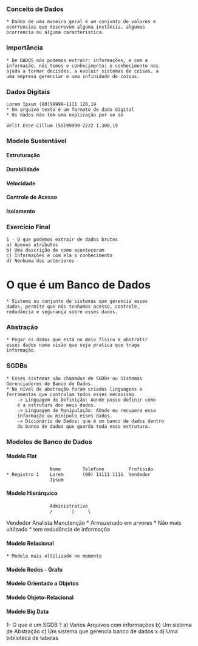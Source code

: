 ### Conceito de Dados
    * Dados de uma maneira geral é um conjunto de valores e
    ocorrencias que descrevem alguma instância, algumas 
    ocorrencia ou alguma caracteristica.

### importância
    * De DADOS nós podemos extrair: informações, e com a 
    informação, nós temos o conhecimento; o conhecimento nos 
    ajuda a tormar decisões, a evoluir sistemas de coisas, a
    uma empresa gerenciar e uma infinidade de coisas.

### Dados Digitais
    Lorem Ipsum (00)99999-1111 120,19
    * Um arquivo texto é um formato de dado digital
    * Os dados não tem uma explicação por se só

    Velit Esse Cillum (55)99999-2222 1.300,19

### Modelo Sustentável
#### Estruturação
#### Durabilidade
#### Velocidade
#### Controle de Acesso
#### Isolamento

### Exercício Final
    1 - O que podemos extrair de dados brutos
    a) Apenas atributos
    b) Uma descrição de como aconteceram
    c) Informações e com ela o conhecimento
    d) Nenhuma das anteriores

# O que é um Banco de Dados
    * Sistema ou conjunto de sistemas que gerencia esses 
    dados, permite que nós tenhamos acesso, controle, 
    redudância e segurança sobre esses dados.

### Abstração
    * Pegar os dados que está no meio físico e abstratir
    esses dados numa visão que seja pratica que traga 
    informação.

### SGDBs
    * Esses sistemas são chamados de SGDBs ou Sistemas 
    Gerenciadores de Banco de Dados.
    * No nível de abstração foram criados linguagens e
    ferramentas que controlam todos esses mecanismo
        -> Linguagem de Definição: Aonde posso definir como 
        é a estrutura dos meus dados.
        -> Linguagem de Manipulação: AOnde eu recupera essa 
        informação ou minipulo esses dados.
        -> Dicionário de Dados: que é um banco de dados dentro
        do banco de dados que guarda toda essa estrutura.

### Modelos de Banco de Dados
#### Modelo Flat
                    Nome        Telefone         Profissão
    * Registro 1    Lorem       (99) 11111 1111  Vendedor
                    Ipsum

#### Modelo Hierárquico
                    Administrativo
                    /       |     \
Vendedor                Analista                Manutenção
    * Armazenado em arvores
    * Não mais ultilzado
    * tem redudância de informaçõa

#### Modelo Relacional
    * Modelo mais ultilizado no momento

#### Modelo Redes - Grafo
#### Modelo Orientado a Objetos
#### Modelo Objeto-Relacional
#### Modelo Big Data


1- O que é um SGDB ?
    a) Varios Arquivos com informações
    b) Um sistema de Abstração
    c) Um sistema que gerencia banco de dados x
    d) Uma biblioteca de tabelas
